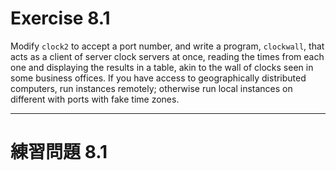 # Exercise 8.1
Modify `clock2` to accept a port number, and write a program, `clockwall`, that acts as a client of server clock servers at once, reading the times from each one and displaying the results in a table, akin to the wall of clocks seen in some business offices. If you have access to geographically distributed computers, run instances remotely; otherwise run local instances on different with ports with fake time zones.

---
# 練習問題 8.1
